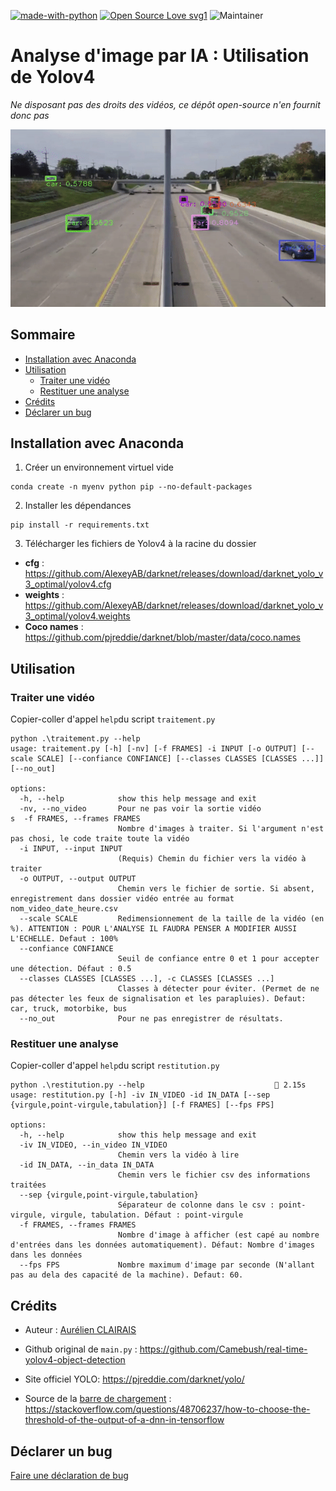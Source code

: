 [![made-with-python](https://img.shields.io/badge/Made%20with-Python-1f425f.svg)](https://www.python.org/)
[![Open Source Love svg1](https://badges.frapsoft.com/os/v1/open-source.svg?v=103)](https://github.com/ellerbrock/open-source-badges/)
![Maintainer](https://img.shields.io/badge/maintainer-aurelien.clairais-blue)

# Analyse d'image par IA : Utilisation de Yolov4

*Ne disposant pas des droits des vidéos, ce dépôt open-source n'en fournit donc pas*

![Gif exemple](imgs/exemple.gif)

## Sommaire

- [Installation avec Anaconda](#installation-avec-anaconda)
- [Utilisation](#utilisation)
    * [Traiter une vidéo](#traiter-une-vidéo)
    * [Restituer une analyse](#restituer-une-analyse)
- [Crédits](#crédits)
- [Déclarer un bug](#déclarer-un-bug)

## Installation avec Anaconda

1. Créer un environnement virtuel vide

```
conda create -n myenv python pip --no-default-packages
```

2. Installer les dépendances
```
pip install -r requirements.txt
```

3. Télécharger les fichiers de Yolov4 à la racine du dossier

- **cfg** : https://github.com/AlexeyAB/darknet/releases/download/darknet_yolo_v3_optimal/yolov4.cfg
- **weights** : https://github.com/AlexeyAB/darknet/releases/download/darknet_yolo_v3_optimal/yolov4.weights
- **Coco names** : https://github.com/pjreddie/darknet/blob/master/data/coco.names

## Utilisation

### Traiter une vidéo

Copier-coller d'appel `help`du script `traitement.py`
```
python .\traitement.py --help 
usage: traitement.py [-h] [-nv] [-f FRAMES] -i INPUT [-o OUTPUT] [--scale SCALE] [--confiance CONFIANCE] [--classes CLASSES [CLASSES ...]] [--no_out]

options:
  -h, --help            show this help message and exit
  -nv, --no_video       Pour ne pas voir la sortie vidéo
s  -f FRAMES, --frames FRAMES
                        Nombre d'images à traiter. Si l'argument n'est pas chosi, le code traite toute la vidéo
  -i INPUT, --input INPUT
                        (Requis) Chemin du fichier vers la vidéo à traiter
  -o OUTPUT, --output OUTPUT
                        Chemin vers le fichier de sortie. Si absent, enregistrement dans dossier vidéo entrée au format nom_video_date_heure.csv
  --scale SCALE         Redimensionnement de la taille de la vidéo (en %). ATTENTION : POUR L'ANALYSE IL FAUDRA PENSER A MODIFIER AUSSI L'ECHELLE. Defaut : 100%   
  --confiance CONFIANCE
                        Seuil de confiance entre 0 et 1 pour accepter une détection. Défaut : 0.5
  --classes CLASSES [CLASSES ...], -c CLASSES [CLASSES ...]
                        Classes à détecter pour éviter. (Permet de ne pas détecter les feux de signalisation et les parapluies). Defaut: car, truck, motorbike, bus
  --no_out              Pour ne pas enregistrer de résultats.
```

### Restituer une analyse
Copier-coller d'appel `help`du script `restitution.py`
```
python .\restitution.py --help                              2.15s  
usage: restitution.py [-h] -iv IN_VIDEO -id IN_DATA [--sep {virgule,point-virgule,tabulation}] [-f FRAMES] [--fps FPS]

options:
  -h, --help            show this help message and exit
  -iv IN_VIDEO, --in_video IN_VIDEO
                        Chemin vers la vidéo à lire
  -id IN_DATA, --in_data IN_DATA
                        Chemin vers le fichier csv des informations traitées
  --sep {virgule,point-virgule,tabulation}
                        Séparateur de colonne dans le csv : point-virgule, virgule, tabulation. Défaut : point-virgule
  -f FRAMES, --frames FRAMES
                        Nombre d'image à afficher (est capé au nombre d'entrées dans les données automatiquement). Défaut: Nombre d'images dans les données
  --fps FPS             Nombre maximum d'image par seconde (N'allant pas au dela des capacité de la machine). Defaut: 60.
```

## Crédits 

- Auteur : [Aurélien CLAIRAIS](mailto:aureclai.dev@cerema.fr)

- Github original de `main.py` : https://github.com/Camebush/real-time-yolov4-object-detection

- Site officiel YOLO: https://pjreddie.com/darknet/yolo/

- Source de la [barre de chargement](utils/progress_bar.py) : https://stackoverflow.com/questions/48706237/how-to-choose-the-threshold-of-the-output-of-a-dnn-in-tensorflow

## Déclarer un bug

[Faire une déclaration de bug ](https://gitlab.cerema.fr/Aurelien.clairais/yolov4-detection/-/issues/new)
